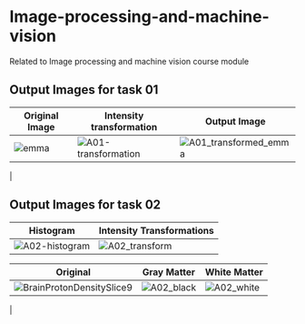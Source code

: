 # Image-processing-and-machine-vision
Related to Image processing and machine vision course module

## Output Images for task 01

| Original Image | Intensity transformation | Output Image |
|---------|---------|---------|
| ![emma](https://github.com/sithija-vihanga/Image-processing-and-machine-vision/assets/116638289/a1971883-6a03-4087-b9fd-8fe15998171a)| ![A01-transformation](https://github.com/sithija-vihanga/Image-processing-and-machine-vision/assets/116638289/7b49fe1a-9913-4e9e-aa4a-ca6e7bbc1eb4)|![A01_transformed_emma](https://github.com/sithija-vihanga/Image-processing-and-machine-vision/assets/116638289/6eeb10c7-a6d5-4de8-b30b-e08574e646ff)
 |

## Output Images for task 02

| Histogram | Intensity Transformations | 
|---------|---------|
| ![A02-histogram](https://github.com/sithija-vihanga/Image-processing-and-machine-vision/assets/116638289/7b15225e-ae9b-4a3e-889d-acda1f887bc8)| ![A02_transform](https://github.com/sithija-vihanga/Image-processing-and-machine-vision/assets/116638289/b0eb63de-6d80-4e12-aba6-fc559d299f26) | 

| Original | Gray Matter | White Matter |
|---------|---------|---------|
|![BrainProtonDensitySlice9](https://github.com/sithija-vihanga/Image-processing-and-machine-vision/assets/116638289/72caaee1-26df-44b0-8256-2290c1a4bff1)|![A02_black](https://github.com/sithija-vihanga/Image-processing-and-machine-vision/assets/116638289/d19ac480-d083-40d7-abf1-f1b65b941035) | ![A02_white](https://github.com/sithija-vihanga/Image-processing-and-machine-vision/assets/116638289/84614738-5f6d-4b78-8fd7-7c2f1908ff09)


 |




